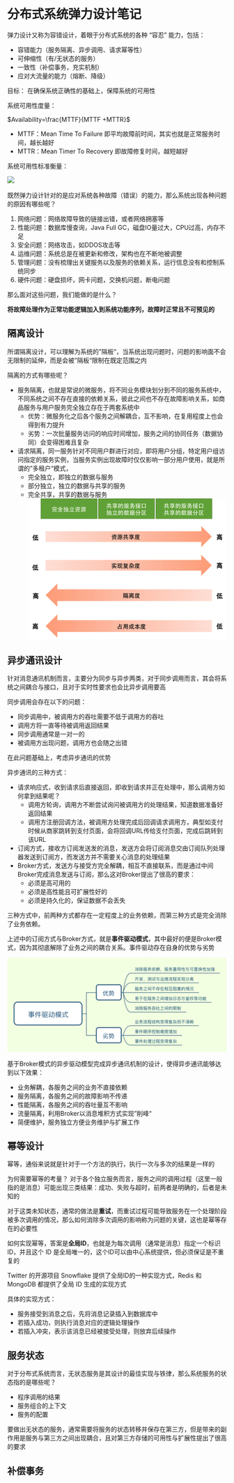 # 分布式系统弹力设计笔记

弹力设计又称为容错设计，着眼于分布式系统的各种 “容忍” 能力，包括：

* 容错能力（服务隔离、异步调用、请求幂等性）
* 可伸缩性（有/无状态的服务）
* 一致性（补偿事务，充实机制）
* 应对大流量的能力（熔断、降级）

目标： 在确保系统正确性的基础上，保障系统的可用性

系统可用性度量：

$Availability=\frac{MTTF}{MTTF +MTTR}$

* MTTF：Mean Time To Failure 即平均故障前时间，其实也就是正常服务时间，越长越好
* MTTR：Mean Timer To Recovery 即故障修复时间，越短越好

系统可用性标准衡量：

![](https://res.infoq.com/news/2018/03/Left-ear-06-website/zh/resources/3402-1521019466144.png)

既然弹力设计针对的是应对系统各种故障（错误）的能力，那么系统出现各种问题的原因有哪些呢？ 

1. 网络问题：网络故障导致的链接出错，或者网络拥塞等
2. 性能问题：数据库慢查询，Java Full GC，磁盘IO量过大，CPU过高，内存不足
3. 安全问题：网络攻击，如DDOS攻击等
4. 运维问题：系统总是在被更新和修改，架构也在不断地被调整
5. 管理问题：没有梳理出关键服务以及服务的依赖关系，运行信息没有和控制系统同步
6. 硬件问题：硬盘损坏，网卡问题，交换机问题，断电问题


那么面对这些问题，我们能做的是什么？

**将故障处理作为正常功能逻辑加入到系统功能序列，故障时正常且不可预见的**

## 隔离设计

所谓隔离设计，可以理解为系统的”隔板“，当系统出现问题时，问题的影响面不会无限制的延伸，而是会被”隔板“限制在既定范围之内

隔离的方式有哪些呢？

* 服务隔离，也就是常说的微服务，将不同业务模块划分到不同的服务系统中，不同系统之间不存在直接的依赖关系，彼此之间也不存在故障影响关系，如商品服务与用户服务完全独立存在于两套系统中
	* 优势：微服务化之后各个服务之间解耦合，互不影响，在复用程度上也会得到有力提升
	* 劣势：一次批量服务访问的响应时间增加，服务之间的协同任务（数据协同）会变得困难且复杂
* 请求隔离，同一服务针对不同用户群进行对应，即将用户分组，特定用户组访问指定的服务实例，当服务实例出现故障时仅仅影响一部分用户使用，就是所谓的”多租户“模式，
	* 完全独立，即独立的数据与服务
	* 部分独立，独立的数据与共享的服务
	* 完全共享，共享的数据与服务
![](../images/user_isolation.png)

## 异步通讯设计

针对消息通讯机制而言，主要分为同步与异步两类，对于同步调用而言，其会将系统之间耦合与接口，且对于实时性要求也会比异步调用要高

同步调用会存在以下的问题：

* 同步调用中，被调用方的吞吐需要不低于调用方的吞吐
* 调用方将一直等待被调用返回结果
* 同步调用通常是一对一的
* 被调用方出现问题，调用方也会随之出错

在此问题基础上，考虑异步通讯的优势

异步通讯的三种方式：

* 请求响应式，收到请求后直接返回，即收到请求并正在处理中，那么调用方如何拿到结果呢？
	* 调用方轮询，调用方不断尝试询问被调用方的处理结果，知道数据准备好返回结果
	* 调用方注册回调方法，被调用方处理完成后回调请求调用方，典型如支付时候从商家跳转到支付页面，会将回调URL传给支付页面，完成后跳转到该URL
* 订阅方式，接收方订阅发送发的消息，发送方会将订阅消息交由订阅队列处理器发送到订阅方，而发送方并不需要关心消息的处理结果
* Broker方式，发送方与接受方完全解耦，相互不直接联系，而是通过中间Broker完成消息发送与订阅，那么这对Broker提出了很高的要求：
	* 必须是高可用的
	* 必须是高性能且可扩展性好的
	* 必须是持久化的，保证数据不会丢失

三种方式中，前两种方式都存在一定程度上的业务依赖，而第三种方式是完全消除了业务依赖。

上述中的订阅方式与Broker方式，就是**事件驱动模式**，其中最好的便是Broker模式，因为其彻底解除了业务之间的耦合关系。事件驱动存在自身的优势与劣势

![](../images/even-driven-compare.png)

基于Broker模式的异步驱动模型完成异步通讯机制的设计，使得异步通讯能够达到以下效果：

* 业务解耦，各服务之间的业务不直接依赖
* 服务隔离，各服务之间的故障影响不传递
* 性能隔离，各服务之间的吞吐量互不影响
* 流量隔离，利用Broker以消息堆积方式实现”削峰“
* 简便维护，服务独立方便业务维护与扩展工作


## 幂等设计

幂等，通俗来说就是针对于一个方法的执行，执行一次与多次的结果是一样的

为何需要幂等的考量？ 对于各个独立服务而言，服务之间的调用过程（这里一般指的是消息）可能出现三类结果：成功、失败与超时，前两者是明确的，后者是未知的

对于这类未知状态，通常的做法是**重试**，而重试过程可能导致服务在一个处理阶段被多次调用的情况，那么如何消除多次调用的影响称为问题的关键，这也是幂等存在的必要性

如何实现幂等，答案是**全局ID**，也就是为每次调用（通常是消息）指定一个标识 ID，并且这个 ID 是全局唯一的，这个ID可以由中心系统提供，但必须保证是不重复的

Twitter 的开源项目 Snowflake 提供了全局ID的一种实现方式，Redis 和 MongoDB 都提供了全局 ID 生成的实现方式

具体的实现方式：

* 服务接受到消息之后，先将消息记录插入到数据库中
* 若插入成功，则执行消息对应的逻辑处理操作
* 若插入冲突，表示该消息已经被接受处理，则放弃后续操作


## 服务状态

对于分布式系统而言，无状态服务是其设计的最佳实现与铁律，那么系统服务的状态指的是哪些呢？

* 程序调用的结果
* 服务组合的上下文
* 服务的配置

要做出无状态的服务，通常需要将服务的状态转移并保存在第三方，但是带来的副作用是服务与第三方之间出现耦合，且对第三方存储的可用性与扩展性提出了很高的要求



## 补偿事务


